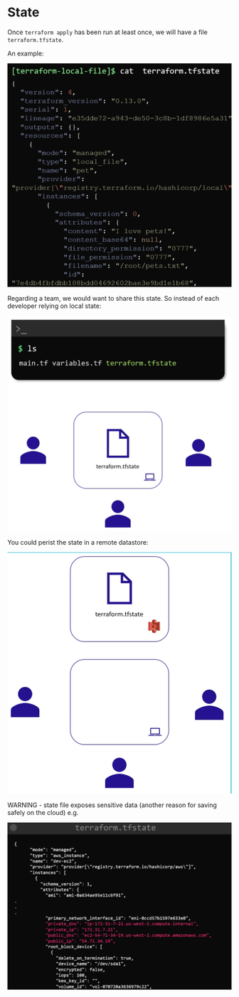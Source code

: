 # State

Once `terraform apply` has been run at least once, we will have a file `terraform.tfstate`.

An example:

![State example](images/state-example.jpg)

Regarding a team, we would want to share this state.
So instead of each developer relying on local state:

![Local state](images/local-state.jpg)

You could perist the state in a remote datastore:

![Remote shared state](images/remote-shared-state.jpg)

WARNING - state file exposes sensitive data (another reason for saving safely on the cloud) e.g.

![Sensitive data](images/sensitive-state.jpg)